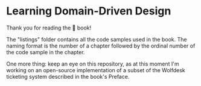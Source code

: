 # Learning Domain-Driven Design

Thank you for reading the 🐒 book!

The "listings" folder contains all the code samples used in the book. The naming format is the number of a chapter followed by the ordinal number of the code sample in the chapter.

One more thing: keep an eye on this repository, as at this moment I'm working on an open-source implementation of a subset of the Wolfdesk ticketing system described in the book's Preface.